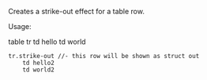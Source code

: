 Creates a strike-out effect for a table row.

Usage:

table
    tr
        td hello
        td world

    tr.strike-out //- this row will be shown as struct out 
        td hello2
        td world2
